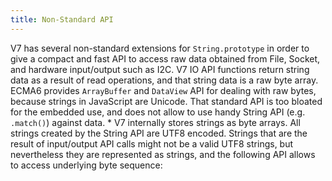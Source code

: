 ```yaml
---
title: Non-Standard API
---
```


V7 has several non-standard extensions for `String.prototype` in order to give
a compact and fast API to access raw data obtained from File, Socket, and
hardware input/output such as I2C.  V7 IO API functions return string data as a
result of read operations, and that string data is a raw byte array. ECMA6
provides `ArrayBuffer` and `DataView` API for dealing with raw bytes, because
strings in JavaScript are Unicode. That standard API is too bloated for the
embedded use, and does not allow to use handy String API (e.g. `.match()`)
against data.
 *
V7 internally stores strings as byte arrays. All strings created by the String
API are UTF8 encoded. Strings that are the result of input/output API calls
might not be a valid UTF8 strings, but nevertheless they are represented as
strings, and the following API allows to access underlying byte sequence:
